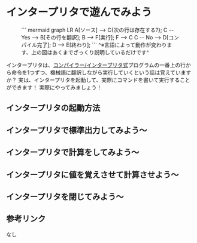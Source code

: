 # インタープリタで遊んでみよう

<figure markdown>
``` mermaid
graph LR
  A[ソース] --> C{次の行は存在する?};
  C -- Yes --> B[その行を翻訳];
  B --> F[実行];
  F --> C
  C -- No --> D[コンパイル完了];
  D --> E[終わり];
```
^※言語によって動作が変わります、上の図はあくまでざっくり説明しているだけです^
</figure>

インタープリタは、[コンパイラー/インタープリタ式](/VTA-Python-Book//chapter-1/1.0-python-world/#_4)プログラムの一番上の行から命令を1つずつ、機械語に翻訳しながら実行していくという話は覚えていますか？
実は、インタープリタを起動して、実際にコマンドを書いて実行することができます！
実際にやってみましょう！

## インタープリタの起動方法


## インタープリタで標準出力してみよう～


## インタープリタで計算をしてみよう～


## インタープリタに値を覚えさせて計算させよう～


## インタープリタを閉じてみよう～


## 参考リンク
なし

